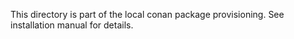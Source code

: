 This directory is part of the local conan package provisioning.
See installation manual for details.
